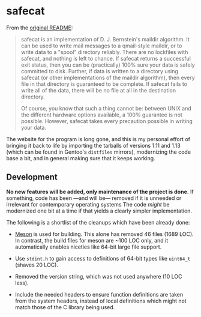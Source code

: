 safecat
=======

From the [original README](README):

>  safecat is an implementation of D. J. Bernstein's maildir algorithm.
>  It can be used to write mail messages to a qmail-style maildir, or to
>  write data to a "spool" directory reliably. There are no lockfiles with
>  safecat, and nothing is left to chance. If safecat returns a successful
>  exit status, then you can be (practically) 100% sure your data is
>  safely committed to disk. Further, if data is written to a directory
>  using safecat (or other implementations of the maildir algorithm),
>  then every file in that directory is guaranteed to be complete. If
>  safecat fails to write all of the data, there will be no file at all
>  in the destination directory.
>
>  Of course, you know that such a thing cannot be: between UNIX and
>  the different hardware options available, a 100% guarantee is not
>  possible. However, safecat takes every precaution possible in writing
>  your data.

The website for the program is long gone, and this is my personal effort of
bringing it back to life by importing the tarballs of versions 1.11 and 1.13
(which can be found in Gentoo's `distfiles` mirrors), modernizing the code base
a bit, and in general making sure that it keeps working.

Development
-----------

**No new features will be added, only maintenance of the project is done.**
If something, code has been —and will be— removed if it is unneeded or
irrelevant for contemporary operating systems The code *might* be modernized
one bit at a time if that yields a clearly simpler implementation.

The following is a shortlist of the cleanups which have been already done:

- [Meson](http://mesonbuild.com/) is used for building. This alone has removed
  46 files (1689 LOC). In contrast, the build files for meson are ~100 LOC
  only, and it automatically enables niceties like 64-bit large file support.

- Use `stdint.h` to gain access to definitions of 64-bit types like `uint64_t`
  (shaves 20 LOC).

- Removed the version string, which was not used anywhere (10 LOC less).

- Include the needed headers to ensure function definitions are taken from the
  system headers, instead of local definitions which might not match those of
  the C library being used.
